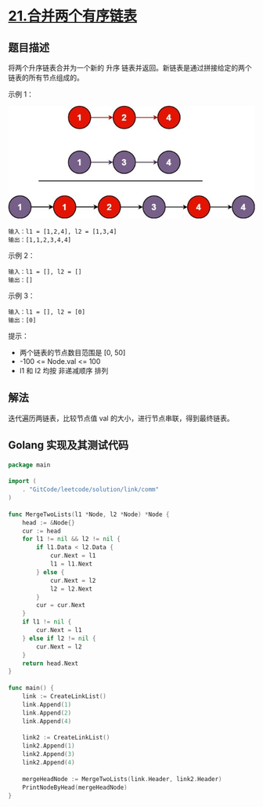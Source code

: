 # [21.合并两个有序链表](https://leetcode-cn.com/problems/merge-two-sorted-lists)

## 题目描述

将两个升序链表合并为一个新的 升序 链表并返回。新链表是通过拼接给定的两个链表的所有节点组成的。

示例 1：

![1](images/mergeLink1.jpeg)

```
输入：l1 = [1,2,4], l2 = [1,3,4]
输出：[1,1,2,3,4,4]
```

示例 2：
```
输入：l1 = [], l2 = []
输出：[]
```

示例 3：
```
输入：l1 = [], l2 = [0]
输出：[0]
```

提示：

- 两个链表的节点数目范围是 [0, 50]
- -100 <= Node.val <= 100
- l1 和 l2 均按 非递减顺序 排列

## 解法

迭代遍历两链表，比较节点值 val 的大小，进行节点串联，得到最终链表。

## Golang 实现及其测试代码

```go
package main

import (
	. "GitCode/leetcode/solution/link/comm"
)

func MergeTwoLists(l1 *Node, l2 *Node) *Node {
	head := &Node{}
	cur := head
	for l1 != nil && l2 != nil {
		if l1.Data < l2.Data {
			cur.Next = l1
			l1 = l1.Next
		} else {
			cur.Next = l2
			l2 = l2.Next
		}
		cur = cur.Next
	}
	if l1 != nil {
		cur.Next = l1
	} else if l2 != nil {
		cur.Next = l2
	}
	return head.Next
}

func main() {
	link := CreateLinkList()
	link.Append(1)
	link.Append(2)
	link.Append(4)

	link2 := CreateLinkList()
	link2.Append(1)
	link2.Append(3)
	link2.Append(4)

	mergeHeadNode := MergeTwoLists(link.Header, link2.Header)
	PrintNodeByHead(mergeHeadNode)
}
```
